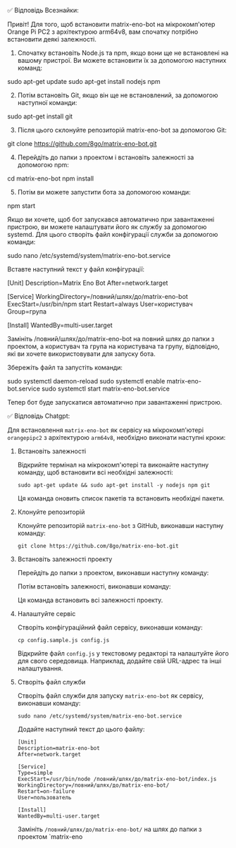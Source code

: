

✅ Відповідь Всезнайки:

Привіт! Для того, щоб встановити matrix-eno-bot на мікрокомп'ютер Orange Pi PC2 з архітектурою arm64v8, вам спочатку потрібно встановити деякі залежності.

1. Спочатку встановіть Node.js та npm, якщо вони ще не встановлені на вашому пристрої. Ви можете встановити їх за допомогою наступних команд:

sudo apt-get update
sudo apt-get install nodejs npm


2. Потім встановіть Git, якщо він ще не встановлений, за допомогою наступної команди:

sudo apt-get install git


3. Після цього склонуйте репозиторій matrix-eno-bot за допомогою Git:

git clone https://github.com/8go/matrix-eno-bot.git


4. Перейдіть до папки з проектом і встановіть залежності за допомогою npm:

cd matrix-eno-bot
npm install


5. Потім ви можете запустити бота за допомогою команди:

npm start


Якщо ви хочете, щоб бот запускався автоматично при завантаженні пристрою, ви можете налаштувати його як службу за допомогою systemd. Для цього створіть файл конфігурації служби за допомогою команди:

sudo nano /etc/systemd/system/matrix-eno-bot.service


Вставте наступний текст у файл конфігурації:

[Unit]
Description=Matrix Eno Bot
After=network.target

[Service]
WorkingDirectory=/повний/шлях/до/matrix-eno-bot
ExecStart=/usr/bin/npm start
Restart=always
User=користувач
Group=група

[Install]
WantedBy=multi-user.target


Замініть /повний/шлях/до/matrix-eno-bot на повний шлях до папки з проектом, а користувач та група на користувача та групу, відповідно, які ви хочете використовувати для запуску бота.

Збережіть файл та запустіть команди:

sudo systemctl daemon-reload
sudo systemctl enable matrix-eno-bot.service
sudo systemctl start matrix-eno-bot.service


Тепер бот буде запускатися автоматично при завантаженні пристрою.

✅ Відповідь Chatgpt:

Для встановлення `matrix-eno-bot` як сервісу на мікрокомп'ютері `orangepipc2` з архітектурою `arm64v8`, необхідно виконати наступні кроки:

1.  Встановіть залежності
    
    Відкрийте термінал на мікрокомп'ютері та виконайте наступну команду, щоб встановити всі необхідні залежності:
    
    ```
    sudo apt-get update && sudo apt-get install -y nodejs npm git
    
    ```
    
    Ця команда оновить список пакетів та встановить необхідні пакети.
    
2.  Клонуйте репозиторій
    
    Клонуйте репозиторій `matrix-eno-bot` з GitHub, виконавши наступну команду:
    
    ```
    git clone https://github.com/8go/matrix-eno-bot.git
    
    ```
    
3.  Встановіть залежності проекту
    
    Перейдіть до папки з проектом, виконавши наступну команду:
    
    Потім встановіть залежності, виконавши команду:
    
    Ця команда встановить всі залежності проекту.
    
4.  Налаштуйте сервіс
    
    Створіть конфігураційний файл сервісу, виконавши команду:
    
    ```
    cp config.sample.js config.js
    
    ```
    
    Відкрийте файл `config.js` у текстовому редакторі та налаштуйте його для свого середовища. Наприклад, додайте свій URL-адрес та інші налаштування.
    
5.  Створіть файл служби
    
    Створіть файл служби для запуску `matrix-eno-bot` як сервісу, виконавши команду:
    
    ```
    sudo nano /etc/systemd/system/matrix-eno-bot.service
    
    ```
    
    Додайте наступний текст до цього файлу:
    
    ```
    [Unit]
    Description=matrix-eno-bot
    After=network.target
    
    [Service]
    Type=simple
    ExecStart=/usr/bin/node /повний/шлях/до/matrix-eno-bot/index.js
    WorkingDirectory=/повний/шлях/до/matrix-eno-bot/
    Restart=on-failure
    User=пользователь
    
    [Install]
    WantedBy=multi-user.target
    
    ```
    
    Замініть `/повний/шлях/до/matrix-eno-bot/` на шлях до папки з проектом \`matrix-eno


